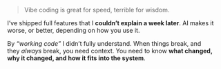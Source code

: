 > Vibe coding is great for speed, terrible for wisdom.

I’ve shipped full features that I **couldn’t explain a week later**. AI makes it worse, or better, depending on how you use it.

By *“working code”* I didn’t fully understand. When things break, and they _always_ break, you need context. You need to know **what changed, why it changed, and how it fits into the system**.

